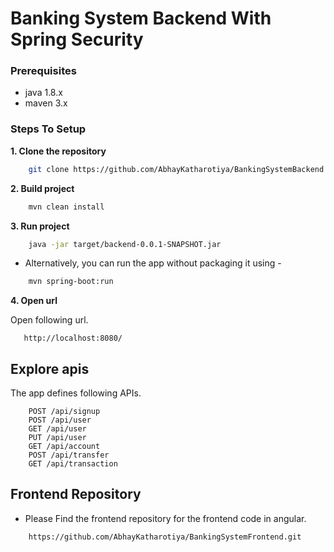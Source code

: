# Banking System Backend With Spring Security

### Prerequisites
* java 1.8.x
* maven 3.x

### Steps To Setup

**1. Clone the repository**
```bash
    git clone https://github.com/AbhayKatharotiya/BankingSystemBackend.git
```

**2. Build project**
```bash
    mvn clean install
``` 

**3. Run project** 
```bash
    java -jar target/backend-0.0.1-SNAPSHOT.jar
``` 
- Alternatively, you can run the app without packaging it using -
```bash
    mvn spring-boot:run
```

**4. Open url**  
  
Open following url.
```
   http://localhost:8080/ 
```

  ## Explore apis 

The app defines following APIs. 
 
```   
    POST /api/signup   
    POST /api/user
    GET /api/user
    PUT /api/user
    GET /api/account
    POST /api/transfer
    GET /api/transaction      
```

## Frontend Repository

- Please Find the frontend repository for the frontend code in angular. 
```link
    https://github.com/AbhayKatharotiya/BankingSystemFrontend.git
```
